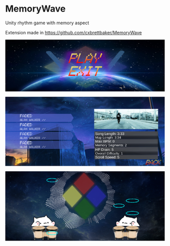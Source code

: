 # MemoryWave
Unity rhythm game with memory aspect

Extension made in https://github.com/cxbrettbaker/MemoryWave

![main menu](/Assets/Screenshots/menu1.png)

![song menu](/Assets/Screenshots/menu2.png)

![game](/Assets/Screenshots/game.png)
